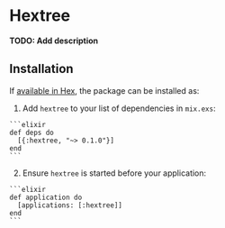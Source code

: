 # Hextree

**TODO: Add description**

## Installation

If [available in Hex](https://hex.pm/docs/publish), the package can be installed as:

  1. Add `hextree` to your list of dependencies in `mix.exs`:

    ```elixir
    def deps do
      [{:hextree, "~> 0.1.0"}]
    end
    ```

  2. Ensure `hextree` is started before your application:

    ```elixir
    def application do
      [applications: [:hextree]]
    end
    ```

